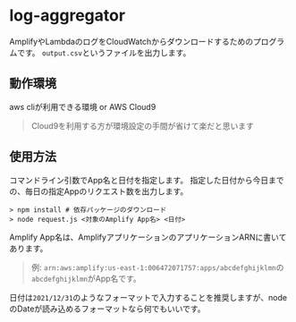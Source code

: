 # log-aggregator

AmplifyやLambdaのログをCloudWatchからダウンロードするためのプログラムです。
`output.csv`というファイルを出力します。

## 動作環境

aws cliが利用できる環境 or AWS Cloud9

> Cloud9を利用する方が環境設定の手間が省けて楽だと思います

## 使用方法

コマンドライン引数でApp名と日付を指定します。
指定した日付から今日までの、毎日の指定Appのリクエスト数を出力します。

```
> npm install # 依存パッケージのダウンロード
> node request.js <対象のAmplify App名> <日付>
```

Amplify App名は、AmplifyアプリケーションのアプリケーションARNに書いてあります。
> 例: `arn:aws:amplify:us-east-1:006472071757:apps/abcdefghijklmn`の`abcdefghijklmn`がApp名です。

日付は`2021/12/31`のようなフォーマットで入力することを推奨しますが、nodeのDateが読み込めるフォーマットなら何でもいいです。
